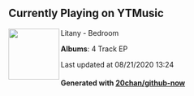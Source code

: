 ## Currently Playing on YTMusic

[<img align="left" width="100" src="https://lh3.googleusercontent.com/dBXsV7CMd_Yhla_upldTLd0le2jniopHvWuNl2ejNruLiuU9nYvBnRR6lUqp3Pw013X18z0czYddqxQ">](https://music.youtube.com/channel/UCavoULmaoVxJTUnf5fZryHQ)

Litany - Bedroom

**Albums**: 4 Track EP

Last updated at 08/21/2020 13:24

#### Generated with [20chan/github-now](https://github.com/20chan/github-now)


<!--
**20chan/20chan** is a ✨ _special_ ✨ repository because its `README.md` (this file) appears on your GitHub profile.

Here are some ideas to get you started:

- 🔭 I’m currently working on ...
- 🌱 I’m currently learning ...
- 👯 I’m looking to collaborate on ...
- 🤔 I’m looking for help with ...
- 💬 Ask me about ...
- 📫 How to reach me: ...
- 😄 Pronouns: ...
- ⚡ Fun fact: ...
-->
